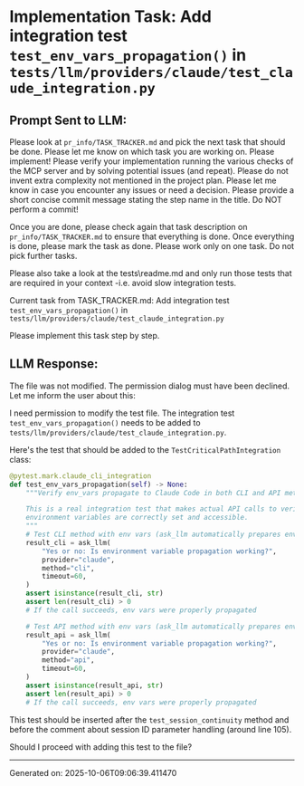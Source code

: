 # Implementation Task: Add integration test `test_env_vars_propagation()` in `tests/llm/providers/claude/test_claude_integration.py`

## Prompt Sent to LLM:
Please look at `pr_info/TASK_TRACKER.md` and pick the next task that should be done.
Please let me know on which task you are working on.
Please implement!
Please verify your implementation running the various checks of the MCP server and by solving potential issues (and repeat).
Please do not invent extra complexity not mentioned in the project plan.
Please let me know in case you encounter any issues or need a decision.
Please provide a short concise commit message stating the step name in the title. Do NOT perform a commit!

Once you are done, please check again that task description on `pr_info/TASK_TRACKER.md` to ensure that everything is done.
Once everything is done, please mark the task as done.
Please work only on one task. Do not pick further tasks.

Please also take a look at the tests\readme.md and only run those tests that are required in your context -i.e. avoid slow integration tests.

Current task from TASK_TRACKER.md: Add integration test `test_env_vars_propagation()` in `tests/llm/providers/claude/test_claude_integration.py`

Please implement this task step by step.

## LLM Response:
The file was not modified. The permission dialog must have been declined. Let me inform the user about this:

I need permission to modify the test file. The integration test `test_env_vars_propagation()` needs to be added to `tests/llm/providers/claude/test_claude_integration.py`.

Here's the test that should be added to the `TestCriticalPathIntegration` class:

```python
@pytest.mark.claude_cli_integration
def test_env_vars_propagation(self) -> None:
    """Verify env_vars propagate to Claude Code in both CLI and API methods.

    This is a real integration test that makes actual API calls to verify
    environment variables are correctly set and accessible.
    """
    # Test CLI method with env vars (ask_llm automatically prepares env)
    result_cli = ask_llm(
        "Yes or no: Is environment variable propagation working?",
        provider="claude",
        method="cli",
        timeout=60,
    )
    assert isinstance(result_cli, str)
    assert len(result_cli) > 0
    # If the call succeeds, env vars were properly propagated

    # Test API method with env vars (ask_llm automatically prepares env)
    result_api = ask_llm(
        "Yes or no: Is environment variable propagation working?",
        provider="claude",
        method="api",
        timeout=60,
    )
    assert isinstance(result_api, str)
    assert len(result_api) > 0
    # If the call succeeds, env vars were properly propagated
```

This test should be inserted after the `test_session_continuity` method and before the comment about session ID parameter handling (around line 105).

Should I proceed with adding this test to the file?

---
Generated on: 2025-10-06T09:06:39.411470
